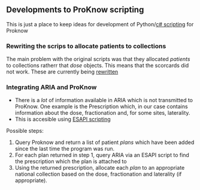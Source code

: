 
## Developments to ProKnow scripting

This is just a place to keep ideas for development of Python/[c# scripting](../../esapi/README.md) for Proknow 

### Rewriting the scrips to allocate patients to collections

The main problem with the original scripts was that they allocated _patients_ to collections ratherr that _dose_ objects. This means that the scorcards did not work.  These are currently being [rewritten](https://github.com/GrahamArden/Hull_tandf_scripts)

### Integrating ARIA and ProKnow
   - There is a _lot_ of information available in ARIA which is not transmitted to ProKnow. One example is the Prescription which, in our case contains information about the dose, fractionation and, for some sites, laterality.
   - This is accesible using [ESAPI scripting](../../esapi/README.md)

Possible steps:

1. Query Proknow and return a list of patient _plans_ which have been added since the last time the program was run.
2.  For each plan returned in step 1, query ARIA via an ESAPI script to find the prescription which the plan is attached to
3.  Using the returned prescription, allocate each _plan_ to an appropriate national collection based on the dose, fractionation and laterality (if appropriate).
